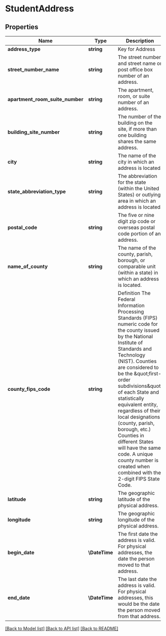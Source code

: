 # StudentAddress

## Properties
Name | Type | Description | Notes
------------ | ------------- | ------------- | -------------
**address_type** | **string** | Key for Address | [optional] 
**street_number_name** | **string** | The street number and street name or post office box number of an address. | [optional] 
**apartment_room_suite_number** | **string** | The apartment, room, or suite number of an address. | [optional] 
**building_site_number** | **string** | The number of the building on the site, if more than one building shares the same address. | [optional] 
**city** | **string** | The name of the city in which an address is located. | [optional] 
**state_abbreviation_type** | **string** | The abbreviation for the state (within the United States) or outlying area in which an address is located. | [optional] 
**postal_code** | **string** | The five or nine digit zip code or overseas postal code portion of an address. | [optional] 
**name_of_county** | **string** | The name of the county, parish, borough, or comparable unit (within a state) in which an address is located. | [optional] 
**county_fips_code** | **string** | Definition The Federal Information Processing Standards (FIPS) numeric code for the county issued by the National Institute of Standards and Technology (NIST). Counties are considered to be the \&quot;first-order subdivisions\&quot; of each State and statistically equivalent entity, regardless of their local designations (county, parish, borough, etc.) Counties in different States will have the same code. A unique county number is created when combined with the 2-digit FIPS State Code. | [optional] 
**latitude** | **string** | The geographic latitude of the physical address. | [optional] 
**longitude** | **string** | The geographic longitude of the physical address. | [optional] 
**begin_date** | **\\DateTime** | The first date the address is valid. For physical addresses, the date the person moved to that address. | [optional] 
**end_date** | **\\DateTime** | The last date the address is valid. For physical addresses, this would be the date the person moved from that address. | [optional] 

[[Back to Model list]](../README.md#documentation-for-models) [[Back to API list]](../README.md#documentation-for-api-endpoints) [[Back to README]](../README.md)


